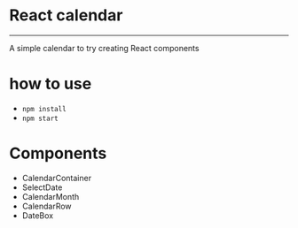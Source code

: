 # React calendar
-------
A simple calendar to try creating React components
# how to use
* `npm install`
* `npm start`

# Components
- CalendarContainer
- SelectDate
- CalendarMonth
- CalendarRow
- DateBox 
